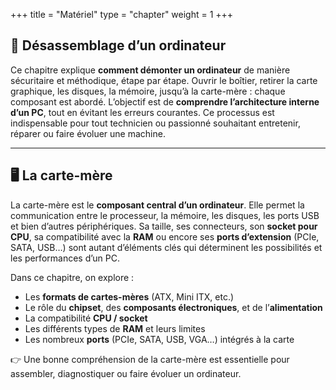 +++
title = "Matériel"
type = "chapter"
weight = 1
+++

## 🧰 Désassemblage d’un ordinateur

Ce chapitre explique **comment démonter un ordinateur** de manière sécuritaire et méthodique, étape par étape. Ouvrir le boîtier, retirer la carte graphique, les disques, la mémoire, jusqu’à la carte-mère : chaque composant est abordé. L’objectif est de **comprendre l’architecture interne d’un PC**, tout en évitant les erreurs courantes. Ce processus est indispensable pour tout technicien ou passionné souhaitant entretenir, réparer ou faire évoluer une machine.

---

## 🖥️ La carte-mère

La carte-mère est le **composant central d’un ordinateur**. Elle permet la communication entre le processeur, la mémoire, les disques, les ports USB et bien d’autres périphériques. Sa taille, ses connecteurs, son **socket pour CPU**, sa compatibilité avec la **RAM** ou encore ses **ports d’extension** (PCIe, SATA, USB…) sont autant d’éléments clés qui déterminent les possibilités et les performances d’un PC.

Dans ce chapitre, on explore :

* Les **formats de cartes-mères** (ATX, Mini ITX, etc.)
* Le rôle du **chipset**, des **composants électroniques**, et de l’**alimentation**
* La compatibilité **CPU / socket**
* Les différents types de **RAM** et leurs limites
* Les nombreux **ports** (PCIe, SATA, USB, VGA…) intégrés à la carte

👉 Une bonne compréhension de la carte-mère est essentielle pour assembler, diagnostiquer ou faire évoluer un ordinateur.


